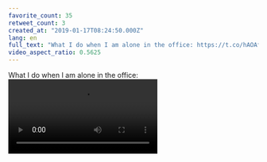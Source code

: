 ```yaml
---
favorite_count: 35
retweet_count: 3
created_at: "2019-01-17T08:24:50.000Z"
lang: en
full_text: "What I do when I am alone in the office: https://t.co/hAOAf1hmop"
video_aspect_ratio: 0.5625
---
```


What I do when I am alone in the office:
![Embedded Video](https://twitter-media-coderbyheart.s3.eu-north-1.amazonaws.com/1085815192930390016-jYxExeGklYx95-VV.mp4)
